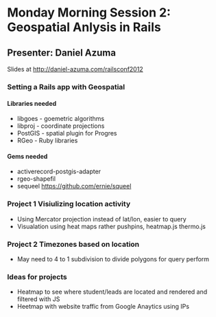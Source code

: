 # Monday Morning Session 2: Geospatial Anlysis in Rails

## Presenter: Daniel Azuma
Slides at http://daniel-azuma.com/railsconf2012

### Setting a Rails app with Geospatial

#### Libraries needed

* libgoes - goemetric algorithms
* libproj - coordinate projections
* PostGIS - spatial plugin for Progres
* RGeo - Ruby libraries

#### Gems needed

* activerecord-postgis-adapter
* rgeo-shapefil
* sequeel https://github.com/ernie/squeel

### Project 1 Visiulizing location activity

* Using Mercator projection instead of lat/lon, easier to query
* Visualation using heat maps rather pushpins, heatmap.js thermo.js


### Project 2 Timezones based on location

* May need to 4 to 1 subdivision to divide polygons for query perform

### Ideas for projects

* Heatmap to see where student/leads are located and rendered and filtered with JS
* Heetmap with website traffic from Google Anaytics using IPs
